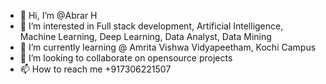 - 👋 Hi, I’m @Abrar H
- 👀 I’m interested in Full stack development, Artificial Intelligence, Machine Learning, Deep Learning, Data Analyst, Data Mining 
- 🌱 I’m currently learning @ Amrita Vishwa Vidyapeetham, Kochi Campus 
- 💞️ I’m looking to collaborate on opensource projects
- 📫 How to reach me +917306221507

<!---
Abrar2091/Abrar2091 is a ✨ special ✨ repository because its `README.md` (this file) appears on your GitHub profile.
You can click the Preview link to take a look at your changes.
--->
